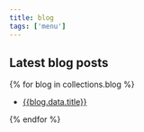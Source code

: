 ```yaml
---
title: blog
tags: ['menu']
---
```


## Latest blog posts

{% for blog in collections.blog %}

- [{{blog.data.title}}]({{blog.url}})

{% endfor %}